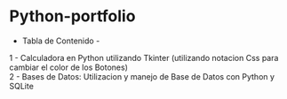 # Python-portfolio
- Tabla de Contenido -
  
1 - Calculadora en Python utilizando Tkinter (utilizando notacion Css para cambiar el color de los Botones)  
2 - Bases de Datos: Utilizacion y manejo de Base de Datos con Python y SQLite
